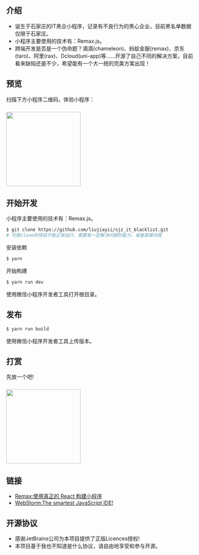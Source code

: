 ## 介绍

+ 诞生于石家庄的IT黑企小程序，记录有不良行为的黑心企业，目前黑名单数据仅限于石家庄。
+ 小程序主要使用的技术有：Remax.js。
+ 跨端开发是否是一个伪命题？滴滴(chameleon)、蚂蚁金服(remax)、京东(taro)、阿里(rax)、Dcloud(uni-app)等……开源了自己不同的解决方案，目前看来缺陷还是不少，希望能有一个大一统的完美方案出现！

## 预览

扫描下方小程序二维码，体验小程序：

<img src="https://6974-itblacklist-1257941888.tcb.qcloud.la/wx.jpg?sign=00f84fae613588571776b4a3570f63f1&t=1576917059" width="200" height="200" style="margin-top: 10px;" >

## 开始开发

小程序主要使用的技术有：Remax.js。
```bash
$ git clone https://github.com/liujiayii/sjz_it_blacklist.git
# 可能clone的项目不能正常运行，需要有一定解决问题的能力，或者直接问我
```
安装依赖

```bash
$ yarn
```

开始构建

```bash
$ yarn run dev
```

使用微信小程序开发者工具打开根目录。

## 发布

```bash
$ yarn run build
```

使用微信小程序开发者工具上传版本。

## 打赏

先放一个吧!

<img src="https://6974-itblacklist-1257941888.tcb.qcloud.la/qrcode.jpg?sign=a8a70c8edfa00f789149be669dce239f&t=1576917029" width="200" height="200" style="margin-top: 10px;" >

## 链接

* [Remax:使用真正的 React 构建小程序](https://remaxjs.org/)
* [WebStorm:The smartest JavaScript IDE!](https://www.jetbrains.com/webstorm/)

## 开源协议

* 感谢JetBrains公司为本项目提供了正版Licences授权!
* 本项目基于我也不知道是什么协议，请自由地享受和参与开源。
